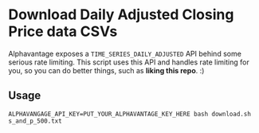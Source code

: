 # Download Daily Adjusted Closing Price data CSVs
Alphavantage exposes a `TIME_SERIES_DAILY_ADJUSTED` API behind some serious rate limiting. This script uses this API and handles rate limiting for you, so you can do better things, such as **liking this repo**. :)

## Usage
```
ALPHAVANGAGE_API_KEY=PUT_YOUR_ALPHAVANTAGE_KEY_HERE bash download.sh s_and_p_500.txt
```
